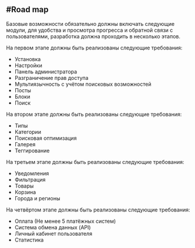 #Road map
----------


Базовые возможности обязательно должны включать следующие модули, для удобства и просмотра прогресса и обратной связи с пользователями, разработка должна проходить в несколько этапов.


На первом этапе должны быть реализованы следующие требования:

 - Установка
 - Настройки
 - Панель администратора
 - Разграничение прав доступа
 - Мультиязычность с учётом поисковых возможностей 
 - Посты 
 - Блоки 
 - Поиск

На втором этапе должны быть реализованы следующие требования:

 - Типы
 - Категории
 - Поисковая оптимизация 
 - Галерея 
 - Теггирование

На третьем этапе должны быть реализованы следующие требования:

 - Уведомления
 - Фильтрация
 - Товары
 - Корзина
 - Города и регионы

На четвёртом этапе должны быть реализованы следующие требования:

 - Оплата (Не менее 5 платёжных систем)
 - Система обмена данных (API)
 - Личный кабинет пользователя 
 - Статистика

